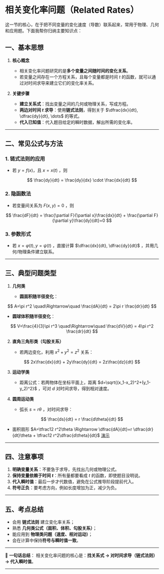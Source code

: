 # 相关变化率问题（Related Rates）
这一节的核心，在于把不同变量的变化速度（导数）联系起来，常用于物理、几何和应用题。下面我帮你归纳主要知识点：


## 一、基本思想

1. **核心概念**

   * 相关变化率问题研究的是**多个变量之间随时间的变化关系**。
   * 若变量之间存在一个方程关系，且每个变量都是时间 $t$ 的函数，就可以通过对时间求导来建立它们的变化率关系。

2. **关键步骤**

   * **建立关系式**：找出变量之间的几何或物理关系，写成方程。
   * **两边对时间 $t$ 求导**：使用**链式法则**，得到关于 $\dfrac{dx}{dt}, \dfrac{dy}{dt}, \dots$ 的等式。
   * **代入已知值**：代入题目给定的瞬时数据，解出所需的变化率。

---

## 二、常见公式与方法

### 1. 链式法则的应用

* 若 $y=f(x)$，且 $x=x(t)$ ，则

$$
\frac{dy}{dt} = \frac{dy}{dx} \cdot \frac{dx}{dt}
$$

### 2. 隐函数法

* 若变量间关系为 $F(x,y)=0$ ，则

$$
\frac{dF}{dt} = \frac{\partial F}{\partial x}\frac{dx}{dt} + \frac{\partial F}{\partial y}\frac{dy}{dt}=0
$$

### 3. 参数形式

* 若 $x=\varphi(t), y=\psi(t)$ ，直接计算 $\dfrac{dx}{dt}, \dfrac{dy}{dt}$ ，并用几何/物理条件建立联系。

---

## 三、典型问题类型

1. **几何类**

   * **圆面积随半径变化**：

$$
A=\pi r^2 \quad\Rightarrow\quad \frac{dA}{dt} = 2\pi r \frac{dr}{dt}
$$
   * **圆球体积随半径变化**：

$$
V=\frac{4}{3}\pi r^3 \quad\Rightarrow\quad \frac{dV}{dt} = 4\pi r^2 \frac{dr}{dt}
$$

2. **直角三角形类（勾股关系）**

   * 若两边变化，利用 $x^2+y^2=z^2$ 关系：

$$
2x\frac{dx}{dt} + 2y\frac{dy}{dt} = 2z\frac{dz}{dt}
$$

3. **运动学类**

   * 距离公式：若两物体在坐标平面上，距离 $d=\sqrt{(x_1-x_2)^2+(y_1-y_2)^2}$ ，可对 $d$ 对时间求导，得到相对速度。

4. **圆周运动类**

   * 弧长 $s=r\theta$ ，对时间求导：

$$
\frac{ds}{dt} = r \frac{d\theta}{dt}
$$
   * 面积扇形 $A=\tfrac12 r^2\theta \Rightarrow \dfrac{dA}{dt}=r \dfrac{dr}{dt}\theta + \tfrac12 r^2\dfrac{d\theta}{dt}$
[演示](https://github.com/pengsihua2023/Calculus/blob/main/02.%20%E5%BE%AE%E5%88%86%E5%AD%A6%EF%BC%88%E5%AF%BC%E6%95%B0%E4%B8%8E%E5%BE%AE%E5%88%86%EF%BC%89/sector_area_evolution_en.gif)
---

## 四、注意事项

1. **明确变量关系**：不要急于求导，先找出几何或物理公式。
2. **保持变量依赖于时间 $t$**：所有量都要看成 $t$ 的函数，即使题目没明说。
3. **代入瞬时值**：最后一步才代数值，避免在公式推导阶段提前代入。
4. **符号正负**：要考虑方向，例如长度增加为正，减少为负。

---

## 五、考点总结

* 会用 **链式法则** 建立变化率关系；
* 熟悉 **几何类公式（面积、体积、勾股关系）**；
* 能应用到 **物理类问题（速度、相对运动）**；
* 会在计算中保持**符号与瞬时值一致**。

---

📌 **一句话总结**：
相关变化率问题的核心是：**找关系式 → 对时间求导（链式法则）→ 代入瞬时值**。

---
